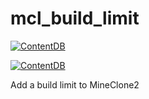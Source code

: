 # mcl_build_limit

[![ContentDB](https://content.minetest.net/packages/AFCM/mcl_build_limit/shields/title/)](https://content.minetest.net/packages/AFCM/mcl_build_limit/)

[![ContentDB](https://content.minetest.net/packages/AFCM/mcl_build_limit/shields/downloads/)](https://content.minetest.net/packages/AFCM/mcl_build_limit/)

 Add a build limit to MineClone2
 
